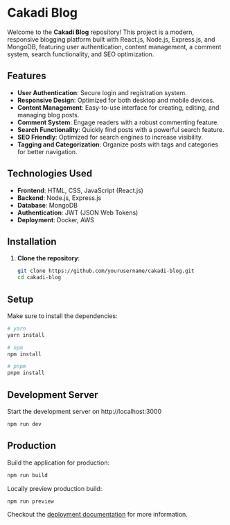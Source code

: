# Cakadi Blog

Welcome to the **Cakadi Blog** repository! This project is a modern, responsive blogging platform built with React.js, Node.js, Express.js, and MongoDB, featuring user authentication, content management, a comment system, search functionality, and SEO optimization.

## Features

- **User Authentication**: Secure login and registration system.
- **Responsive Design**: Optimized for both desktop and mobile devices.
- **Content Management**: Easy-to-use interface for creating, editing, and managing blog posts.
- **Comment System**: Engage readers with a robust commenting feature.
- **Search Functionality**: Quickly find posts with a powerful search feature.
- **SEO Friendly**: Optimized for search engines to increase visibility.
- **Tagging and Categorization**: Organize posts with tags and categories for better navigation.

## Technologies Used

- **Frontend**: HTML, CSS, JavaScript (React.js)
- **Backend**: Node.js, Express.js
- **Database**: MongoDB
- **Authentication**: JWT (JSON Web Tokens)
- **Deployment**: Docker, AWS

## Installation

1. **Clone the repository**:
   ```bash
   git clone https://github.com/yourusername/cakadi-blog.git
   cd cakadi-blog

## Setup

Make sure to install the dependencies:

```bash
# yarn
yarn install

# npm
npm install

# pnpm
pnpm install
```

## Development Server

Start the development server on http://localhost:3000

```bash
npm run dev
```

## Production

Build the application for production:

```bash
npm run build
```

Locally preview production build:

```bash
npm run preview
```

Checkout the [deployment documentation](https://nuxt.com/docs/getting-started/deployment) for more information.
